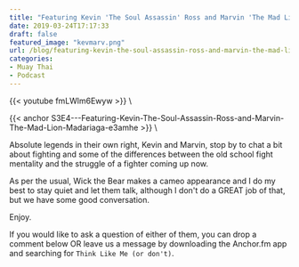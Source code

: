 ```yaml
---
title: "Featuring Kevin 'The Soul Assassin' Ross and Marvin 'The Mad Lion' Madariaga"
date: 2019-03-24T17:17:33
draft: false
featured_image: "kevmarv.png"
url: /blog/featuring-kevin-the-soul-assassin-ross-and-marvin-the-mad-lion-madariaga
categories:
- Muay Thai
- Podcast
---
```


{{< youtube fmLWlm6Ewyw >}} \

{{< anchor S3E4---Featuring-Kevin-The-Soul-Assassin-Ross-and-Marvin-The-Mad-Lion-Madariaga-e3amhe >}} \

Absolute legends in their own right, Kevin and Marvin, stop by to chat a bit about fighting and some of the differences 
between the old school fight mentality and the struggle of a fighter coming up now. 

As per the usual, Wick the Bear makes a cameo appearance and I do my best to stay quiet and let them talk, although I 
don't do a GREAT job of that, but we have some good conversation.

Enjoy.

If you would like to ask a question of either of them, you can drop a comment below OR leave us a message by downloading
the Anchor.fm app and searching for `Think Like Me (or don't)`.